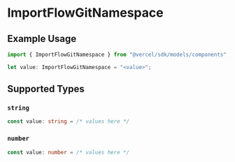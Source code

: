 # ImportFlowGitNamespace

## Example Usage

```typescript
import { ImportFlowGitNamespace } from "@vercel/sdk/models/components";

let value: ImportFlowGitNamespace = "<value>";
```

## Supported Types

### `string`

```typescript
const value: string = /* values here */
```

### `number`

```typescript
const value: number = /* values here */
```

